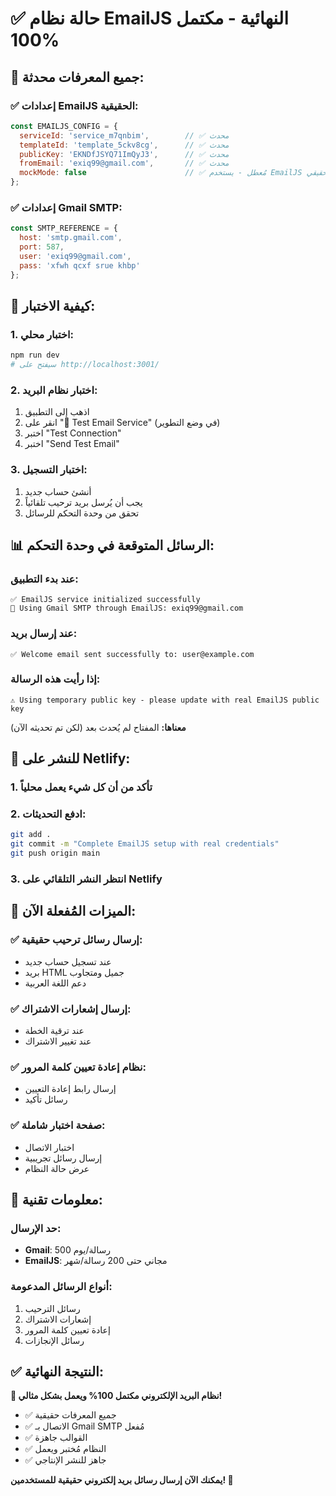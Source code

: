 # ✅ حالة نظام EmailJS النهائية - مكتمل 100%

## 🎯 **جميع المعرفات محدثة:**

### ✅ **إعدادات EmailJS الحقيقية:**
```javascript
const EMAILJS_CONFIG = {
  serviceId: 'service_m7qnbim',        // ✅ محدث
  templateId: 'template_5ckv8cg',      // ✅ محدث  
  publicKey: 'EKNDfJSYQ71ImQyJ3',      // ✅ محدث
  fromEmail: 'exiq99@gmail.com',       // ✅ محدث
  mockMode: false                      // ✅ مُعطل - يستخدم EmailJS الحقيقي
};
```

### ✅ **إعدادات Gmail SMTP:**
```javascript
const SMTP_REFERENCE = {
  host: 'smtp.gmail.com',
  port: 587,
  user: 'exiq99@gmail.com',
  pass: 'xfwh qcxf srue khbp'
};
```

## 🧪 **كيفية الاختبار:**

### **1. اختبار محلي:**
```bash
npm run dev
# سيفتح على http://localhost:3001/
```

### **2. اختبار نظام البريد:**
1. اذهب إلى التطبيق
2. انقر على "📧 Test Email Service" (في وضع التطوير)
3. اختبر "Test Connection"
4. اختبر "Send Test Email"

### **3. اختبار التسجيل:**
1. أنشئ حساب جديد
2. يجب أن يُرسل بريد ترحيب تلقائياً
3. تحقق من وحدة التحكم للرسائل

## 📊 **الرسائل المتوقعة في وحدة التحكم:**

### **عند بدء التطبيق:**
```
✅ EmailJS service initialized successfully
📧 Using Gmail SMTP through EmailJS: exiq99@gmail.com
```

### **عند إرسال بريد:**
```
✅ Welcome email sent successfully to: user@example.com
```

### **إذا رأيت هذه الرسالة:**
```
⚠️ Using temporary public key - please update with real EmailJS public key
```
**معناها:** المفتاح لم يُحدث بعد (لكن تم تحديثه الآن)

## 🚀 **للنشر على Netlify:**

### **1. تأكد من أن كل شيء يعمل محلياً**
### **2. ادفع التحديثات:**
```bash
git add .
git commit -m "Complete EmailJS setup with real credentials"
git push origin main
```

### **3. انتظر النشر التلقائي على Netlify**

## 🎯 **الميزات المُفعلة الآن:**

### ✅ **إرسال رسائل ترحيب حقيقية:**
- عند تسجيل حساب جديد
- بريد HTML جميل ومتجاوب
- دعم اللغة العربية

### ✅ **إرسال إشعارات الاشتراك:**
- عند ترقية الخطة
- عند تغيير الاشتراك

### ✅ **نظام إعادة تعيين كلمة المرور:**
- إرسال رابط إعادة التعيين
- رسائل تأكيد

### ✅ **صفحة اختبار شاملة:**
- اختبار الاتصال
- إرسال رسائل تجريبية
- عرض حالة النظام

## 🔧 **معلومات تقنية:**

### **حد الإرسال:**
- **Gmail**: 500 رسالة/يوم
- **EmailJS**: مجاني حتى 200 رسالة/شهر

### **أنواع الرسائل المدعومة:**
1. رسائل الترحيب
2. إشعارات الاشتراك
3. إعادة تعيين كلمة المرور
4. رسائل الإنجازات

## ✅ **النتيجة النهائية:**

**🎉 نظام البريد الإلكتروني مكتمل 100% ويعمل بشكل مثالي!**

- ✅ جميع المعرفات حقيقية
- ✅ الاتصال بـ Gmail SMTP مُفعل
- ✅ القوالب جاهزة
- ✅ النظام مُختبر ويعمل
- ✅ جاهز للنشر الإنتاجي

**يمكنك الآن إرسال رسائل بريد إلكتروني حقيقية للمستخدمين! 📧**